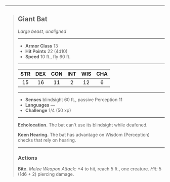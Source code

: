 ***
> ## Giant Bat
> *Large beast, unaligned*
> 
> ***
> 
> - **Armor Class** 13
> - **Hit Points** 22 (4d10)
> - **Speed** 10 ft., fly 60 ft.
> 
> ***
> 
> |STR|DEX|CON|INT|WIS|CHA|
> |:---:|:---:|:---:|:---:|:---:|:---:|
> |15|16|11|2|12|6|
> 
> ***
> 
> - **Senses** blindsight 60 ft., passive Perception 11
> - **Languages** —
> - **Challenge** 1/4 (50 xp)
> 
> ***
> 
> **Echolocation.** The bat can't use its blindsight while deafened.
> 
> **Keen Hearing.** The bat has advantage on Wisdom (Perception) checks that rely on hearing.
> 
> ***
> 
> ### Actions
> **Bite.** *Melee Weapon Attack:* +4 to hit, reach 5 ft., one creature. *Hit:* 5 (1d6 + 2) piercing damage.